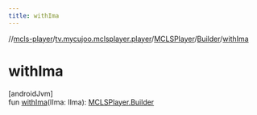 ```yaml
---
title: withIma
---
```

//[mcls-player](../../../../index.html)/[tv.mycujoo.mclsplayer.player](../../index.html)/[MCLSPlayer](../index.html)/[Builder](index.html)/[withIma](with-ima.html)



# withIma



[androidJvm]\
fun [withIma](with-ima.html)(IIma: IIma): [MCLSPlayer.Builder](index.html)




